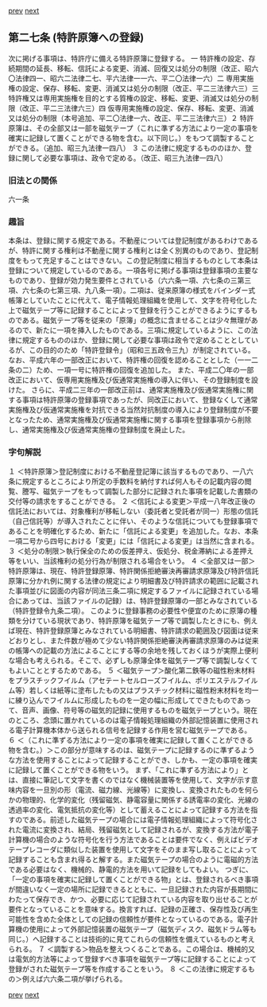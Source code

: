 [prev](/specific/markdowns/特許法/030_Mp-Ch_1-At_26.md)
[next](/specific/markdowns/特許法/032_Mp-Ch_1-At_28.md)
## 第二七条 (特許原簿への登録)
次に掲げる事項は、特許庁に備える特許原簿に登録する。
一 特許権の設定、存続期間の延長、移転、信託による変更、消滅、回復又は処分の制限（改正、昭六〇法律四一、昭六二法律二七、平六法律一一六、平二〇法律一六）二 専用実施権の設定、保存、移転、変更、消滅又は処分の制限（改正、平二三法律六三）三 特許権又は専用実施権を目的とする質権の設定、移転、変更、消滅又は処分の制限（改正、平二三法律六三）四 仮専用実施権の設定、保存、移転、変更、消滅又は処分の制限（本号追加、平二〇法律一六、改正、平二三法律六三）２ 特許原簿は、その全部又は一部を磁気テープ（これに準ずる方法により一定の事項を確実に記録して置くことができる物を含む。以下同じ。）をもつて調製することができる。（追加、昭三九法律一四八）
３ この法律に規定するもののほか、登録に関して必要な事項は、政令で定める。（改正、昭三九法律一四八）

### 旧法との関係
六一条

### 趣旨
本条は、登録に関する規定である。不動産については登記制度があるわけであるが、特許に関する権利は不動産に関する権利とは全く別異のものであり、登記制度をもって充足することはできない。この登記制度に相当するものとして本条は登録について規定しているのである。一項各号に掲げる事項は登録事項の主要なものであり、登録が効力発生要件とされている（六六条一項、六七条の三第三項、六七条の七第三項、九八条一項）。二項は、従来原簿の様式をバインダー式帳簿としていたことに代えて、電子情報処理組織を使用して、文字を符号化した上で磁気テープ等に記録することによって登録を行うことができるようにするものである。磁気テープ等を従来の「原簿」の概念に含ませることは少々無理があるので、新たに一項を挿入したものである。三項に規定しているように、この法律に規定するもののほか、登録に関して必要な事項は政令で定めることとしているが、この目的のため「特許登録令」（昭和三五政令三九）が制定されている。
なお、平成六年の一部改正において、特許権の回復を認めることとした（一一二条の二）ため、一項一号に特許権の回復を追加した。
また、平成二〇年の一部改正において、仮専用実施権及び仮通常実施権の導入に伴い、その登録制度を設けた。
さらに、平成二三年の一部改正前は、通常実施権及び仮通常実施権に関する事項は特許原簿の登録事項であったが、同改正において、登録なくして通常実施権及び仮通常実施権を対抗できる当然対抗制度の導入により登録制度が不要となったため、通常実施権及び仮通常実施権に関する事項を登録事項から削除し、通常実施権及び仮通常実施権の登録制度を廃止した。

### 字句解説
１ ＜特許原簿＞登記制度における不動産登記簿に該当するものであり、一八六条に規定するところにより所定の手数料を納付すれば何人もその記載内容の閲覧、謄写、磁気テープをもって調製した部分に記録された事項を記載した書類の交付等の請求をすることができる。
２ ＜信託による変更＞平成一八年改正後の信託法においては、対象権利が移転しない（委託者と受託者が同一）形態の信託（自己信託等）が導入されたことに伴い、そのような信託についても登録事項であることを明確化するため、新たに「信託による変更」を追加した。なお、本条一項二号から四号における「変更」には「信託による変更」は当然に含まれる。
３ ＜処分の制限＞執行保全のための仮差押え、仮処分、税金滞納による差押え等をいい、当該権利の処分行為が制限される場合をいう。
４ ＜全部又は一部＞特許原簿は、現在、特許登録原簿、特許関係拒絶審決再審請求原簿及び特許信託原簿に分かれ例に関する法律の規定により明細書及び特許請求の範囲に記載された事項並びに図面の内容が同法三条二項に規定するファイルに記録されている場合にあっては、当該ファイルの記録）は、特許登録原簿の一部とみなされている（特許登録令九条二項）。
このように登録事務の必要性や便宜のために原簿の種類を分けている現状であり、特許原簿を磁気テープ等で調製したときにも、例えば現在、特許登録原簿とみなされている明細書、特許請求の範囲及び図面は従来どおりとし、また件数が極めて少ない特許関係拒絶審決再審請求原簿のみは従来の帳簿への記載の方法によることにする等の余地を残しておくほうが実際上便利な場合も考えられる。そこで、必ずしも原簿全体を磁気テープ等で調製しなくてもよいこととするためである。
５ ＜磁気テープ＞酸化第二鉄等の磁性粉末材料をプラスチックフイルム（アセテートセルローズフイルム、ポリエステルフイルム等）若しくは紙等に塗布したもの又はプラスチック材料に磁性粉末材料を均一に練り込んでフイルムに形成したものを一定の幅に形成してできたものであって、音声、画像、符号等の磁気的記録に使用するものを磁気テープという。現在のところ、念頭に置かれているのは電子情報処理組織の外部記憶装置に使用される電子計算機本体から送られる信号を記録する作用を営む磁気テープである。
６ ＜（これに準ずる方法により一定の事項を確実に記録して置くことができる物を含む。）＞この部分が意味するのは、磁気テープに記録するのに準ずるような方法を使用することによって記録することができ、しかも、一定の事項を確実に記録して置くことができる物をいう。
まず、「これに準ずる方法により」とは、直接に筆記して文字を書くのではなく機械装置等を使用して、文字が示す意味内容を一旦別の形（電流、磁力線、光線等）に変換し、変換されたものを何らかの物理的、化学的変化（残留磁気、静電容量に関係する誘電率の変化、光線の透過率の変化、電気抵抗の変化等）として蓄えることによって記録する方法を指すのである。前述した磁気テープの場合には電子情報処理組織によって符号化された電流に変換され、結局、残留磁気として記録されるが、変換する方法が電子計算機の場合のような符号化を行う方法であることは要件でなく、例えばビデオテープレコーダに類似した装置を使用して文字をそのまま写し取ることによって記録することも含まれ得ると解する。また磁気テープの場合のように電磁的方法である必要はなく、機械的、静電的方法を用いて記録をしてもよい。
つぎに、「一定の事項を確実に記録して置くことができる物」とは、登録されるべき事項が間違いなく一定の場所に記録できるとともに、一旦記録された内容が長期間にわたって保存でき、かつ、必要に応じて記録されている内容を取り出せることが要件となっていることを意味する。換言すれば、記録の正確さ、保存性及び再生可能性を含めた全体としての記録の信頼性が要件となっているのである。電子計算機の使用によって外部記憶装置の磁気テープ（磁気ディスク、磁気ドラム等も同じ。）へ記録することは技術的に見てこれらの信頼性を備えているものと考えられる。
７ ＜調製する＞物品を整えつくることである。この場合は、機械的又は電気的方法等によって登録すべき事項を磁気テープ等に記録することによって登録がされた磁気テープ等を作成することをいう。
８ ＜この法律に規定するもの＞例えば六六条二項が挙げられる。

[prev](/specific/markdowns/特許法/030_Mp-Ch_1-At_26.md)
[next](/specific/markdowns/特許法/032_Mp-Ch_1-At_28.md)